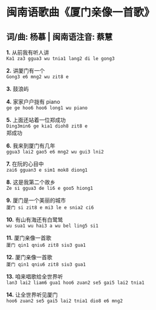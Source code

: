 # 闽南语歌曲《厦门亲像一首歌》
## 词/曲: 杨慕 | 闽南语注音: 蔡慧

**1.** 从前我有听人讲  
`Ka1 za3 ggua3 wu tnia1 lang2 di le gong3`

**2.** 讲厦门有一个  
`Gong3 e6 mng2 wu zit8 e`

**3.** 鼓浪屿

**4.** 家家户户拢有 piano  
`ge ge hoo6 hoo6 long1 wu piano`

**5.** 上面还站着一位郑成功  
`Ding3min6 ge kia1 dioh8 zit8 e`  
郑成功

**6.** 我来到厦门有几年  
`ggua3 lai2 gao5 e6 mng2 wu gui3 lni2`

**7.** 在阮的心目中  
`zai6 gguan3 e sim1 mok8 diong1`

**8.** 这是我第二个故乡  
`Ze si ggua3 de li6 e goo5 hiong1`

**9.** 厦门是一个美丽的城市  
`厦门 si zit8 e mi3 le e snia2 ci6`

**10.** 有山有海还有白鹭鸶  
`wu sua1 wu hai3 a wu bel ling5 si1`

**11.** 厦门亲像一首歌  
`厦门 qin1 qniu6 zit8 siu3 gua1`

**12.** 厦门亲像一首歌  
`厦门 qin1 qniu6 zit8 siu3 gua1`

**13.** 咱来唱歌给全世界听  
`lan3 lai2 liam6 gua1 hoo6 zuan2 se5 gai5 lai2 tnia1`

**14.** 让全世界听见厦门  
`hoo6 zuan2 se5 gai5 lai2 tnia1 dio8 e6 mng2`
